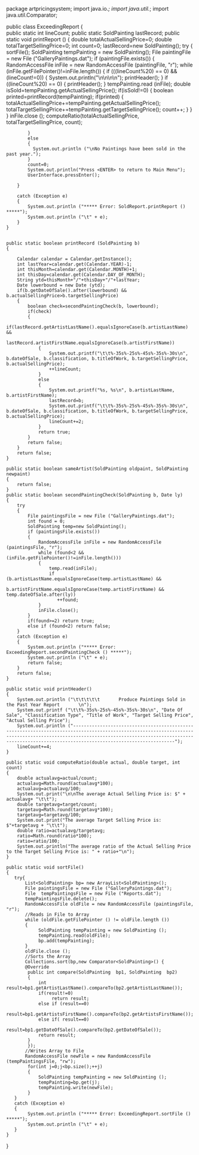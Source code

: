 package artpricingsystem;
import java.io.*;
import java.util.*;
import java.util.Comparator;
        
public class ExceedingReport {      
    public static int lineCount;
    public static SoldPainting lastRecord;
    public static void printReport ()
    {
        double totalActualSellingPrice=0;
        double totalTargetSellingPrice=0;
        int count=0;
        lastRecord=new SoldPainting();
        try
        {
            sortFile();
            SoldPainting tempPainting = new SoldPainting();
            File  paintingFile = new File ("GalleryPaintings.dat");
            if (paintingFile.exists())
            {
                RandomAccessFile inFile = new RandomAccessFile (paintingFile, "r");
                while (inFile.getFilePointer()!=inFile.length())
                {
                    if (((lineCount%20) == 0) && (lineCount!=0))
                    {
                        System.out.println("\n\n\n\n");
                        printHeader();
                    }
                    if ((lineCount%20) == 0)
                    {
                        printHeader();
                    }
                    tempPainting.read (inFile);
                    double isSold=tempPainting.getActualSellingPrice();
                    if(isSold!=0)
                    {
                        boolean printed=printRecord(tempPainting);
                        if(printed)
                        {   
                            totalActualSellingPrice+=tempPainting.getActualSellingPrice();
                            totalTargetSellingPrice+=tempPainting.getTargetSellingPrice();
                            count++;
                        }
                    }
                }
                inFile.close ();
                computeRatio(totalActualSellingPrice, totalTargetSellingPrice, count);
                
            }
            else
            {
              System.out.println ("\nNo Paintings have been sold in the past year.");
            }
            count=0;
            System.out.println("Press <ENTER> to return to Main Menu");
            UserInterface.pressEnter();

        }
 
        catch (Exception e)
        {
            System.out.println ("***** Error: SoldReport.printReport () *****");
            System.out.println ("\t" + e);
        }
    } 


    public static boolean printRecord (SoldPainting b)
    {
        
        Calendar calendar = Calendar.getInstance();
        int lastYear=calendar.get(Calendar.YEAR)-1;
        int thisMonth=calendar.get(Calendar.MONTH)+1;
        int thisDay=calendar.get(Calendar.DAY_OF_MONTH);
        String ytd=thisMonth+"/"+thisDay+"/"+lastYear;
        Date lowerbound = new Date (ytd);
        if(b.getDateOfSale().after(lowerbound) && b.actualSellingPrice>b.targetSellingPrice)
        {   
            boolean check=secondPaintingCheck(b, lowerbound);
            if(check)
            {
                if(lastRecord.getArtistLastName().equalsIgnoreCase(b.artistLastName) && 
                lastRecord.artistFirstName.equalsIgnoreCase(b.artistFirstName))
                {    
                    System.out.printf("\t\t%-35s%-25s%-45s%-35s%-30s\n", b.dateOfSale, b.classification, b.titleOfWork, b.targetSellingPrice, b.actualSellingPrice);
                    ++lineCount;
                }
                else
                {    
                    System.out.printf("%s, %s\n", b.artistLastName, b.artistFirstName);
                    lastRecord=b;
                    System.out.printf("\t\t%-35s%-25s%-45s%-35s%-30s\n", b.dateOfSale, b.classification, b.titleOfWork, b.targetSellingPrice, b.actualSellingPrice);  
                    lineCount+=2;
                }
                return true;
            }
            return false;
        }
        return false;
    }
    
    public static boolean sameArtist(SoldPainting oldpaint, SoldPainting newpaint)
    {
        return false;
    }
    public static boolean secondPaintingCheck(SoldPainting b, Date ly)
    {
        try
        {
            File paintingsFile = new File ("GalleryPaintings.dat");
            int found = 0;
            SoldPainting temp=new SoldPainting();
            if (paintingsFile.exists())
            {
                RandomAccessFile inFile = new RandomAccessFile (paintingsFile, "r");
                while (found<2 && (inFile.getFilePointer()!=inFile.length()))
                {
                    temp.read(inFile);
                    if (b.artistLastName.equalsIgnoreCase(temp.artistLastName) && 
                    b.artistFirstName.equalsIgnoreCase(temp.artistFirstName) && temp.dateOfSale.after(ly))
                       ++found;         
                }
                inFile.close();
            }
            if(found>=2) return true;
            else if (found<2) return false;
        }
        catch (Exception e)
        {
            System.out.println ("***** Error: ExceedingReport.secondPaintingCheck () *****");
            System.out.println ("\t" + e);
            return false; 
        }
        return false;
    }
    
    public static void printHeader()
    {
        System.out.println ("\t\t\t\t\t       Produce Paintings Sold in the Past Year Report       \n");
        System.out.printf ("\t\t%-35s%-25s%-45s%-35s%-30s\n", "Date Of Sale", "Classification Type", "Title of Work", "Target Selling Price", "Actual Selling Price");
        System.out.println ("--------------------------------------------------------------------------------------------------------------------------------------------------------------------------------------------------------------------------------------------------------");
        lineCount+=4;
    }
    
    public static void computeRatio(double actual, double target, int count)
    {
        double actualavg=actual/count;
        actualavg=Math.round(actualavg*100);
        actualavg=actualavg/100;
        System.out.print("\n\nThe average Actual Selling Price is: $" + actualavg+ "\t\t");
        double targetavg=target/count;
        targetavg=Math.round(targetavg*100);
        targetavg=targetavg/100;
        System.out.print("The average Target Selling Price is: $"+targetavg + "\t\t");
        double ratio=actualavg/targetavg;
        ratio=Math.round(ratio*100);
        ratio=ratio/100;
        System.out.println("The average ratio of the Actual Selling Price to the Target Selling Price is: " + ratio+"\n");
    }
          
    public static void sortFile() 
    {
       try{
           List<SoldPainting> bp= new ArrayList<SoldPainting>();
           File paintingsFile = new File ("GalleryPaintings.dat");
           File  tempPaintingsFile = new File ("Reports.dat");
           tempPaintingsFile.delete();
           RandomAccessFile oldFile = new RandomAccessFile (paintingsFile, "r");
           //Reads in File to Array 
           while (oldFile.getFilePointer () != oldFile.length ()) 
           {
                SoldPainting tempPainting = new SoldPainting ();
                tempPainting.read(oldFile);
                bp.add(tempPainting);
           } 
           oldFile.close ();
           //Sorts the Array
           Collections.sort(bp,new Comparator<SoldPainting>() {
           @Override
            public int compare(SoldPainting  bp1, SoldPainting  bp2)
            {
                int result=bp1.getArtistLastName().compareTo(bp2.getArtistLastName());
                if(result!=0)
                     return result;
                else if (result==0)    
                    result=bp1.getArtistsFirstName().compareTo(bp2.getArtistsFirstName());
                else if( result==0)
                    result=bp1.getDateOfSale().compareTo(bp2.getDateOfSale());
                return result;
            }
            });
           //Writes Array to File
           RandomAccessFile newFile = new RandomAccessFile (tempPaintingsFile, "rw");
            for(int j=0;j<bp.size();++j) 
            {
                SoldPainting tempPainting = new SoldPainting ();
                tempPainting=bp.get(j);
                tempPainting.write(newFile);
            }
       }
       catch (Exception e)
       {
            System.out.println ("***** Error: ExceedingReport.sortFile () *****");
            System.out.println ("\t" + e);
       }
    }
}
